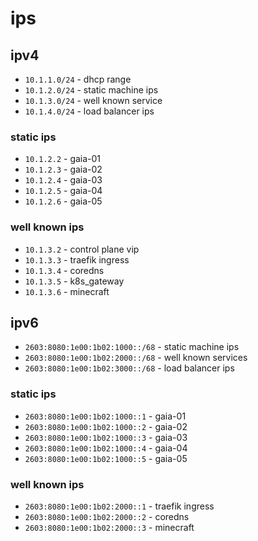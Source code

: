 # ips

## ipv4

- `10.1.1.0/24` - dhcp range
- `10.1.2.0/24` - static machine ips
- `10.1.3.0/24` - well known service
- `10.1.4.0/24` - load balancer ips

### static ips

- `10.1.2.2` - gaia-01
- `10.1.2.3` - gaia-02
- `10.1.2.4` - gaia-03
- `10.1.2.5` - gaia-04
- `10.1.2.6` - gaia-05

### well known ips

- `10.1.3.2` - control plane vip
- `10.1.3.3` - traefik ingress
- `10.1.3.4` - coredns
- `10.1.3.5` - k8s_gateway
- `10.1.3.6` - minecraft

## ipv6

- `2603:8080:1e00:1b02:1000::/68` - static machine ips
- `2603:8080:1e00:1b02:2000::/68` - well known services
- `2603:8080:1e00:1b02:3000::/68` - load balancer ips

### static ips

- `2603:8080:1e00:1b02:1000::1` - gaia-01
- `2603:8080:1e00:1b02:1000::2` - gaia-02
- `2603:8080:1e00:1b02:1000::3` - gaia-03
- `2603:8080:1e00:1b02:1000::4` - gaia-04
- `2603:8080:1e00:1b02:1000::5` - gaia-05

### well known ips

- `2603:8080:1e00:1b02:2000::1` - traefik ingress
- `2603:8080:1e00:1b02:2000::2` - coredns
- `2603:8080:1e00:1b02:2000::3` - minecraft
